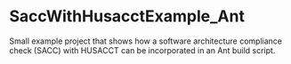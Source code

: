 # SaccWithHusacctExample_Ant
Small example project that shows how a software architecture compliance check (SACC) with HUSACCT can be incorporated in an Ant build script.
